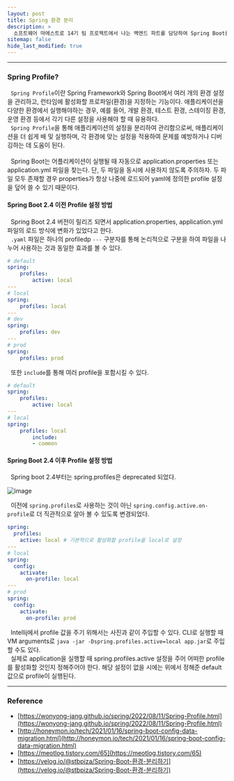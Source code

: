 ```yaml
---
layout: post
title: Spring 환경 분리
description: >
  소프트웨어 마에스트로 14기 팀 프로젝트에서 나는 백엔드 파트를 담당하여 Spring Boot를 통한 WAS 개발을 하게 되었다. Docker를 통해 배포 환경을 구축하기 전에 Spring 환경 분리를 위한 application.yml 파일을 분리하고자 게시글을 작성하게 되었다.
sitemap: false
hide_last_modified: true
---
```


---

### Spring Profile?

&nbsp; `Spring Profile`이란 Spring Framework와 Spring Boot에서 여러 개의 환경 설정을 관리하고, 런타임에 활성화할 프로파일(환경)을 지정하는 기능이다. 애플리케이션을 다양한 환경에서 실행해야하는 경우, 예를 들어, 개발 환경, 테스트 환경, 스테이징 환경, 운영 환경 등에서 각기 다른 설정을 사용해야 할 때 유용하다.<br>
&nbsp; `Spring Profile`을 통해 애플리케이션의 설정을 분리하여 관리함으로써, 애플리케이션을 더 쉽게 배 및 실행하며, 각 환경에 맞는 설정을 적용하여 문제를 예방하거나 디버깅하는 데 도움이 된다.<br><br>
&nbsp; Spring Boot는 어플리케이션이 실행될 때 자동으로 application.properties 또는 application.yml 파일을 찾는다. 단, 두 파일을 동시에 사용하지 않도록 주의하자. 두 파일 모두 존재할 경우 properties가 항상 나중에 로드되어 yaml에 정의한 profile 설정을 덮어 쓸 수 있기 때문이다.

#### Spring Boot 2.4 이전 Profile 설정 방법

&nbsp; Spring Boot 2.4 버전이 릴리즈 되면서 application.properties, application.yml 파일의 로드 방식에 변화가 있었다고 한다.<br>
&nbsp; `.yaml` 파일은 하나의 profiledp `---` 구분자를 통해 논리적으로 구분을 하여 파일을 나누어 사용하는 것과 동일한 효과를 볼 수 있다.

```yaml
# default
spring:
    profiles:
        active: local
---
# local
spring:
    profiles: local
---
# dev
spring:
    profiles: dev
---
# prod
spring:
    profiles: prod
```

&nbsp; 또한 `include`를 통해 여러 profile을 포함시킬 수 있다.

```yaml
# default
spring:
    profiles:
        active: local
---
# local
spring:
    profiles: local
        include:
        - common
```

#### Spring Boot 2.4 이후 Profile 설정 방법

&nbsp; Spring boot 2.4부터는 spring.profiles은 deprecated 되었다.

![image](https://user-images.githubusercontent.com/68031450/258580376-f6b63363-0c9f-4102-accc-2ea0756eb408.png)

&nbsp; 이전에 `spring.profiles`로 사용하는 것이 아닌 `spring.config.active.on-profile`로 더 직관적으로 알아 볼 수 있도록 변경되었다.

```yaml
spring:
  profiles:
    active: local # 기본적으로 활성화할 profile을 local로 설정 
---
# local
spring:
  config:
    activate:
      on-profile: local
---
# prod
spring:
  config:
    activate:
      on-profile: prod
```

&nbsp; Intellij에서 profile 값을 주기 위해서는 사진과 같이 주입할 수 있다. CLI로 실행할 때 VM arguments로 `java -jar -Dspring.profiles.active=local app.jar`로 주입할 수도 있다.<br>
&nbsp; 실제로 application을 실행할 때 spring.profiles.active 설정을 주어 어떠한 profile를 활성화할 것인지 정해주어야 한다. 해당 설정이 없을 시에는 위에서 정해준 default 값으로 profile이 실행된다.

---

### Reference

- [https://wonyong-jang.github.io/spring/2022/08/11/Spring-Profile.html](https://wonyong-jang.github.io/spring/2022/08/11/Spring-Profile.html)
- [http://honeymon.io/tech/2021/01/16/spring-boot-config-data-migration.html](http://honeymon.io/tech/2021/01/16/spring-boot-config-data-migration.html)
- [https://meotlog.tistory.com/65](https://meotlog.tistory.com/65)
- [https://velog.io/@stbpiza/Spring-Boot-환경-분리하기](https://velog.io/@stbpiza/Spring-Boot-환경-분리하기)
